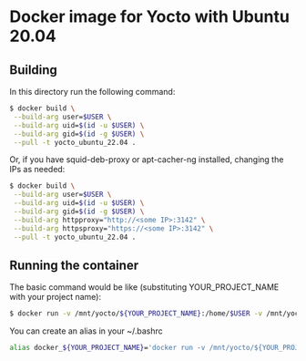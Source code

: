 # Docker image for Yocto with Ubuntu 20.04

## Building

In this directory run the following command:

```bash
$ docker build \
 --build-arg user=$USER \
 --build-arg uid=$(id -u $USER) \
 --build-arg gid=$(id -g $USER) \
 --pull -t yocto_ubuntu_22.04 .
```

Or, if you have squid-deb-proxy or apt-cacher-ng installed, changing the IPs as needed:

```bash
$ docker build \
 --build-arg user=$USER \
 --build-arg uid=$(id -u $USER) \
 --build-arg gid=$(id -g $USER) \
 --build-arg httpproxy="http://<some IP>:3142" \
 --build-arg httpsproxy="https://<some IP>:3142" \
 --pull -t yocto_ubuntu_22.04 .
```

## Running the container

The basic command would be like (substituting YOUR_PROJECT_NAME with your project name):

```bash
$ docker run -v /mnt/yocto/${YOUR_PROJECT_NAME}:/home/$USER -v /mnt/yocto/downloads:/home/$USER/downloads -v /mnt/yocto/sstate-cache:/home/$USER/sstate-cache --rm -it yocto_ubuntu_22.04
```
You can create an alias in your ~/.bashrc

```bash
alias docker_${YOUR_PROJECT_NAME}='docker run -v /mnt/yocto/${YOUR_PROJECT_NAME}:/home/$USER -v /mnt/yocto/downloads:/home/$USER/downloads -v /mnt/yocto/sstate-cache:/home/$USER/sstate-cache --rm -it yocto_ubuntu_22.04'
```
